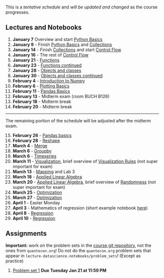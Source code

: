 This is a *tentative schedule* and *will be updated and changed* as the course progresses.

## Lectures and Notebooks
1. **January 7** Overview and start [Python Basics](https://datascience.quantecon.org/python_fundamentals/basics.html)
2. **January 9** - Finish [Python Basics](https://datascience.quantecon.org/python_fundamentals/basics.html) and [Collections](https://datascience.quantecon.org/python_fundamentals/collections.html)
3. **January 14** - Finish [Collections](https://datascience.quantecon.org/python_fundamentals/collections.html) and start [Control Flow](https://datascience.quantecon.org/python_fundamentals/control_flow.html)
4. **January 16** - The rest of [Control Flow](https://datascience.quantecon.org/python_fundamentals/control_flow.html)
5. **January 21** - [Functions](https://datascience.quantecon.org/python_fundamentals/functions.html)
6. **January 23** - [Functions continued](https://datascience.quantecon.org/python_fundamentals/functions.html)
7. **January 28** - [Objects and classes](./extra/objects-and-classes.ipynb)
8. **January 30** - [Objects and classes continued](./extra/objects-and-classes.ipynb)
9.  **February 4** - [Introduction to Numpy](https://datascience.quantecon.org/scientific/basics.html)
10. **February 6** - [Plotting Basics](https://datascience.quantecon.org/scientific/plotting.html)
11. **February 11** - [Pandas Basics](https://datascience.quantecon.org/pandas/basics.html)
12. **February 13** - Midterm exam (room BUCH B126)
13. **February 18** - Midterm break
14. **February 20** - Midterm break
--------------------------------------------------------------------------------------------------------------------------
The remaining portion of the schedule will be adjusted after the midterm exam.

15. **February 26** - [Pandas basics](https://datascience.quantecon.org/pandas/data_clean.html)
16. **February 28** - [Reshape](https://datascience.quantecon.org/pandas/reshape.html)
17. **March 4** -  [Merge](https://datascience.quantecon.org/pandas/merge.html)
18. **March 6** - [Groupby](https://datascience.quantecon.org/pandas/groupby.html)
19. **March 6** - [Timeseries](https://datascience.quantecon.org/pandas/timeseries.html)
20. **March 11** - [Visualization](https://datascience.quantecon.org/tools/matplotlib.html), brief overview of [Visualization Rules](https://datascience.quantecon.org/tools/visualization_rules.html) (not super important for exam)
21. **March 13** - [Mapping](https://datascience.quantecon.org/tools/maps.html) and Lab 3
22. **March 18** - [Applied Linear Algebra](https://datascience.quantecon.org/scientific/applied_linalg.html)
23. **March 20** - [Applied Linear Algebra](https://datascience.quantecon.org/scientific/applied_linalg.html), brief overview of [Randomness](https://datascience.quantecon.org/numpy/randomness.html) (not super important for exam)
24. **March 25** - [Optimization](https://datascience.quantecon.org/scientific/optimization.html) 
25. **March 27** - [Optimization](https://datascience.quantecon.org/scientific/optimization.html)
26. **April 1** - Easter Monday
27. **April 3** - Mathematics of regression (short example notebook [here](./extra/optimization_example_regression.ipynb))
28. **April 8** - [Regression](https://datascience.quantecon.org/tools/regression.html)
29. **April 10** - [Regression](https://datascience.quantecon.org/tools/regression.html)

## Assignments
**Important:** work on the problem sets in the [course git repository](https://github.com/ubcecon/ECON323_2025_Spring/tree/master/problem_sets), not the ones from `quantecon.org`! Do not do the `quantecon.org` problem sets that appear in `lecture-datascience.notebooks/problem_sets`! (Except as practice)
1. [Problem set 1](./problem_sets/problem_set_1.ipynb) **Due Tuesday Jan 21 at 11:59 PM**
